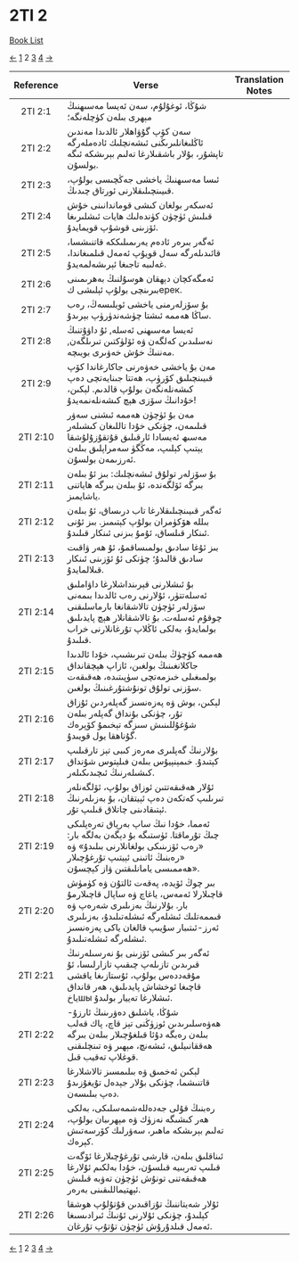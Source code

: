 # 2TI 2
[Book List](../README.md)

[<-](./chapter_1.md) [1](./chapter_1.md) 2 [3](./chapter_3.md) [4](./chapter_4.md) [->](./chapter_3.md)

| Reference | Verse | Translation Notes |
|:---------:|-------|-------------------|
|2TI 2:1|شۇڭا، ئوغۇلۇم، سەن ئەيسا مەسىھنىڭ مېھرى بىلەن كۈچلەنگە؛||
|2TI 2:2|سەن كۆپ گۇۋاھلار ئالدىدا مەندىن ئاڭلىغانلىرىڭنى ئىشەنچلىك ئادەملەرگە تاپشۇر، بۇلار باشقىلارغا تەلىم بېرىشكە ئىگە بولسۇن.||
|2TI 2:3|ئىسا مەسىھنىڭ ياخشى جەڭچىسى بولۇپ، قىيىنچىلىقلارنى ئورتاق چىدىڭ.||
|2TI 2:4|ئەسكەر بولغان كىشى قوماندانىنى خۇش قىلىش ئۈچۈن كۈندەلىك ھايات ئىشلىرىغا ئۆزىنى قوشۇپ قويمايدۇ.||
|2TI 2:5|ئەگەر بىرەر ئادەم يەرىمىلىككە قاتنىشسا، قائىدىلەرگە سەل قويۇپ ئەمەل قىلمىغاندا، غەلىبە تاجىغا ئېرىشەلمەيدۇ.||
|2TI 2:6|ئەمگەكچان دېھقان ھوسۇلنىڭ بەھرىمىنى بىرىنچى بولۇپ ئېلىشى كерек.||
|2TI 2:7|بۇ سۆزلەرمنى ياخشى ئويلىسەڭ، رەب ساڭا ھەممە ئىشتا چۈشەندۈرۈپ بېرىدۇ.||
|2TI 2:8|ئەيسا مەسىھنى ئەسلە, ئۇ داۋۇتنىڭ نەسلىدىن كەلگەن ۋە ئۆلۈكتىن تىرىلگەن, مەننىڭ خۇش خەۋىرى بويىچە.||
|2TI 2:9|مەن بۇ ياخشى خەۋەرنى جاكارغاندا كۆپ قىيىنچىلىق كۆرۈپ، ھەتتا جىنايەتچى دەپ كىشەنلەنگەن بولۇپ قالدىم. لېكىن، خۇدانىڭ سۆزى ھېچ كىشەنلەنمەيدۇ!||
|2TI 2:10|مەن بۇ ئۈچۈن ھەممە ئىشنى سەۋر قىلىمەن، چۈنكى خۇدا تاللىغان كىشىلەر مەسىھ ئەيسادا ئارقىلىق قۇتقۇزۇلۇشقا يېتىپ كېلىپ، مەڭگۈ سەمراپلىق بىلەن ئەرزىمەن بولسۇن.||
|2TI 2:11|بۇ سۆزلەر تولۇق ئىشەنچلىك: بىز ئۇ بىلەن بىرگە ئۆلگەندە، ئۇ بىلەن بىرگە ھاياتنى ياشايمىز.||
|2TI 2:12|ئەگەر قىيىنچىلىقلارغا تاب درىساق، ئۇ بىلەن بىللە ھۆكۈمران بولۇپ كېتىمىز. بىز ئۇنى ئىنكار قىلساق، ئۇمۇ بىزنى ئىنكار قىلىدۇ.||
|2TI 2:13|بىز ئۇغا سادىق بولمىساقمۇ، ئۇ ھەر ۋاقىت سادىق قالىدۇ؛ چۈنكى ئۇ ئۆزىنى ئىنكار قىلالمايدۇ.||
|2TI 2:14|بۇ ئىشلارنى قېرىنداشلارغا داۋاملىق ئەسلەتتۈر، ئۇلارنى رەب ئالدىدا بىمەنى سۆزلەر ئۈچۈن تالاشقانغا بارماسلىقنى چوقۇم ئەسلەت. بۇ تالاشقانلار ھېچ پايدىلىق بولمايدۇ، بەلكى ئاڭلاپ تۇرغانلارنى خراب قىلىدۇ.||
|2TI 2:15|ھەممە كۈچۈڭ بىلەن تىرىشىپ، خۇدا ئالدىدا جاكلانغىنىڭ بولغىن، ئازاپ ھېچقانداق بولمىغىلى خىزمەتچى سۈپىتىدە، ھەقىقەت سۆزنى تولۇق تونۇشتۇرغىنىڭ بولغىن.||
|2TI 2:16|لېكىن، بوش ۋە پەزەنسىز گەپلەردىن ئۇزاق تۇر، چۈنكى بۇنداق گەپلەر بىلەن شۇغۇللىنىش سىزگە تېخىمۇ كۆپرەك گۇناھقا يول قويىدۇ.||
|2TI 2:17|بۇلارنىڭ گەپلىرى مەرەز كىبى تېز تارقىلىپ كېتىدۇ. خىمېنېيۇس بىلەن فىلېتوس شۇنداق كىشىلەرنىڭ ئىچىدىكىلەر.||
|2TI 2:18|ئۇلار ھەقىقەتتىن ئوزاق بولۇپ، ئۆلگەنلەر تىرىلىپ كەتكەن دەپ ئېيتقان، بۇ بەزىلەرنىڭ ئېتىقادىنى چاتلاق قىلىپ تۇر.||
|2TI 2:19|ئەمما، خۇدا نىڭ ساپ بەرپاق تەرەپلىكى چىڭ تۇرماقتا. ئۈستىگە بۇ دېگەن بەلگە بار: «رەب ئۆزىنىكى بولغانلارنى بىلىدۇ» ۋە «رەبنىڭ ئاتىنى ئېيتىپ تۇرغۇچىلار ھەممىسى يامانلىقتىن ۋاز كېچسۇن».||
|2TI 2:20|بىر چوڭ ئۆيدە، پەقەت ئالتۇن ۋە كۈمۈش قاچىلارلا ئەمەس، ياغاچ ۋە ساپال قاچىلارمۇ بار. بۇلارنىڭ بەزىلىرى شەرەپ ۋە قىممەتلىك ئىشلەرگە ئىشلەتىلىدۇ، بەزىلىرى ئەرز-ئىتىبار سۇيىپ قالغان ياكى پەزەنسىز ئىشلەرگە ئىشلەتىلىدۇ.||
|2TI 2:21|ئەگەر بىر كىشى ئۆزىنى بۇ نەرسىلەرنىڭ قىرىدىن تازىلەپ چىقىپ تازارلىسا، ئۇ مۇقەددەس بولۇپ، ئۇستازىغا ياقشى قاچىغا ئوخشاش پايدىلىق، ھەر قانداق ياخшы ئىشلارغا تەييار بولىدۇ.||
|2TI 2:22|شۇڭا، ياشلىق دەۋرىنىڭ ئارزۇ-ھەۋەسلىرىدىن ئوزۈڭنى تېز قاچ، پاك قەلب بىلەن رەبگە دۇئا قىلغۇچىلار بىلەن بىرگە ھەققانىيلىق، ئىشەنچ، مېھىر ۋە تىنچلىقنى قوغلاپ تەقيب قىل.||
|2TI 2:23|لېكىن ئەخمىق ۋە بىلىمسىز تالاشلارغا قاتنىشما، چۈنكى بۇلار جېدەل تۇيغۇزىدۇ دەپ بىلىسەن.||
|2TI 2:24|رەبنىڭ قۇلى جەدەللەشمەسلىكى، بەلكى ھەر كىشىگە نەزۈك ۋە مېھرىبان بولۇپ، تەلىم بېرىشكە ماھىر، سەۋرلىك كۆرسەتىش كېرەك.||
|2TI 2:25|ئىناقلىق بىلەن، قارشى تۇرغۇچىلارغا ئۆگەت قىلىپ تەربىيە قىلسۇن، خۇدا بەلكىم ئۇلارغا ھەقىقەتنى تونۇش ئۈچۈن تەۋبە قىلىش ئېھتيماللىقىنى بەرەر.||
|2TI 2:26|ئۇلار شەيتاننىڭ تۇزاقىدىن قۇتۇلۇپ ھوشقا كېلىدۇ، چۈنكى ئۇلارنى ئۇنىڭ ئىرادىسىغا ئەمەل قىلدۇرۇش ئۈچۈن تۇتۇپ تۇرغان.||


[<-](./chapter_1.md) [1](./chapter_1.md) 2 [3](./chapter_3.md) [4](./chapter_4.md) [->](./chapter_3.md)